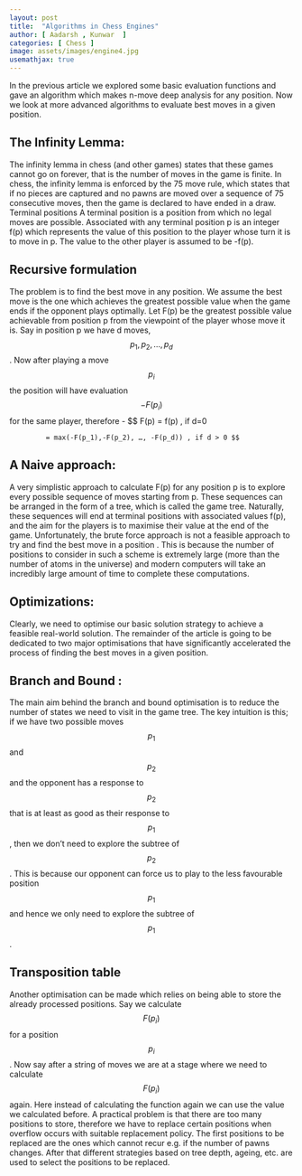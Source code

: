 ```yaml
---
layout: post
title:  "Algorithms in Chess Engines"
author: [ Aadarsh , Kunwar  ]
categories: [ Chess ]
image: assets/images/engine4.jpg
usemathjax: true
---
```


In the previous article we explored some basic evaluation functions and gave an algorithm which makes n-move deep analysis for any position. Now we look at more advanced algorithms to evaluate best moves in a given position. 

## The Infinity Lemma: 

The infinity lemma in chess (and other games) states that these games cannot go on forever, that is the number of moves in the game is finite. In chess, the infinity lemma is enforced by the 75 move rule, which states that if no pieces are captured and no pawns are moved over a sequence of 75 consecutive moves, then the game is declared to have ended in a draw. 
Terminal positions
A terminal position is a position from which no legal moves are possible. Associated with any terminal position p is an integer f(p) which represents the value of this position to the player whose turn it is to move in p. The value to the other player is assumed to be -f(p). 

## Recursive formulation

The problem is to find the best move in any position. We assume the best move is the one which achieves the greatest possible value when the game ends if the opponent plays optimally. 
Let F(p) be the greatest possible value achievable from position p from the viewpoint of the player whose move it is.
Say in position p we have d moves, $$ p_1, p_2, …, p_d $$ . Now after playing a move $$ p_i $$ the position will have evaluation $$ -F(p_i) $$ for the same player, therefore - 
$$ F(p) = f(p) , if d=0

             = max(-F(p_1),-F(p_2), …, -F(p_d)) , if d > 0 $$

## A Naive approach:

A very simplistic approach to calculate F(p) for any position p is to explore every possible sequence of moves starting from p. These sequences can be arranged in the form of a tree, which is called the game tree.  Naturally, these sequences will end at terminal positions with associated values f(p), and the aim for the players is to maximise their value at the end of the game. 
Unfortunately, the brute force approach is not a feasible approach to try and find the best move in a position . This is because the number of positions to consider in such a scheme is extremely large (more than the number of atoms in the universe) and modern computers will take an incredibly large amount of time to complete these computations.

## Optimizations:

Clearly, we need to optimise our basic solution strategy to achieve a feasible real-world solution. The remainder of the article is going to be dedicated to two major optimisations that have significantly accelerated the process of finding the best moves in a given position. 

## Branch and Bound :

The main aim behind the branch and bound optimisation is to reduce the number of states we need to visit in the game tree. The key intuition is this; if we have two possible moves $$p_1$$ and $$p_2 $$ and the opponent has a response to $$p_2 $$ that is at least as good as their response to $$p_1$$, then we don’t need to explore the subtree of $$p_2$$. This is because our opponent can force us to play to the less favourable position $$p_1$$ and hence we only need to explore the subtree of $$p_1$$. 
## Transposition table

Another optimisation can be made which relies on being able to store the already processed positions. Say we calculate $$ F(p_i) $$ for a position $$ p_i $$ . Now say after a string of moves we are at a stage where we need to calculate $$ F(p_i) $$ again. Here instead of calculating the function again we can use the value we calculated before. A practical problem is that there are too many positions to store, therefore we have to replace certain positions when overflow occurs with suitable replacement policy. 
The first positions to be replaced are the ones which cannot recur e.g. if the number of pawns changes. After that different strategies based on tree depth, ageing, etc. are used to select the positions to be replaced.

